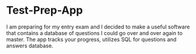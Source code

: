 # Test-Prep-App

I am preparing for my entry exam and I decided to make a useful software that contains a database of questions I could go over and over again to master.
The app tracks your progress, utilizes SQL for questions and answers database. 
